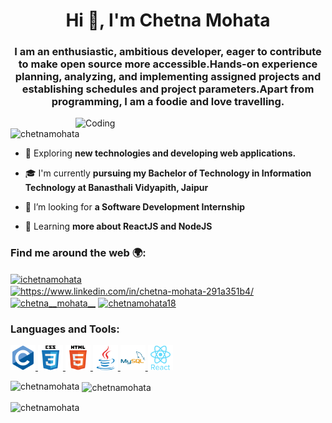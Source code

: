 <h1 align="center">Hi 👋, I'm Chetna Mohata</h1>
<h3 align="center">I am an enthusiastic, ambitious developer, eager to contribute to make open source more accessible.Hands-on experience planning, analyzing, and implementing assigned projects and establishing schedules and project parameters.Apart from programming, I am a foodie and love travelling.</h3>
<img align="right" alt="Coding" width="400" src="https://camo.githubusercontent.com/6f5e3ead776bc722fbfc3da2c8b1454a7a5f27a07b34c0ced075f90a6c25a3be/68747470733a2f2f6d69726f2e6d656469756d2e636f6d2f6d61782f313630302f302a4b32574c4d5445784c79696461374f522e676966">

<p align="left"> <img src="https://komarev.com/ghpvc/?username=chetnamohata&label=Profile%20views&color=0e75b6&style=flat" alt="chetnamohata" /> </p>

- 🤔 Exploring **new technologies and developing web applications.**

- 🎓 I'm currently **pursuing my Bachelor of Technology in Information Technology at Banasthali Vidyapith, Jaipur**

- 💼 I’m looking for **a Software Development Internship**

- 🌱 Learning **more about ReactJS and NodeJS**

<h3 align="left">Find me around the web 🌍:</h3>
<p align="left">

<a href="https://twitter.com/ichetnamohata" target="blank"><img align="center" src="https://raw.githubusercontent.com/rahuldkjain/github-profile-readme-generator/master/src/images/icons/Social/twitter.svg" alt="ichetnamohata" height="30" width="40" /></a>
<a href="https://linkedin.com/in/https://www.linkedin.com/in/chetna-mohata-291a351b4/" target="blank"><img align="center" src="https://raw.githubusercontent.com/rahuldkjain/github-profile-readme-generator/master/src/images/icons/Social/linked-in-alt.svg" alt="https://www.linkedin.com/in/chetna-mohata-291a351b4/" height="30" width="40" /></a>
<a href="https://instagram.com/chetna__mohata__" target="blank"><img align="center" src="https://raw.githubusercontent.com/rahuldkjain/github-profile-readme-generator/master/src/images/icons/Social/instagram.svg" alt="chetna__mohata__" height="30" width="40" /></a>
<a href="https://www.leetcode.com/chetnamohata18" target="blank"><img align="center" src="https://raw.githubusercontent.com/rahuldkjain/github-profile-readme-generator/master/src/images/icons/Social/leet-code.svg" alt="chetnamohata18" height="30" width="40" /></a>
</p>

<h3 align="left">Languages and Tools:</h3>
<p align="left"> <a href="https://www.cprogramming.com/" target="_blank" rel="noreferrer"> <img src="https://raw.githubusercontent.com/devicons/devicon/master/icons/c/c-original.svg" alt="c" width="40" height="40"/> </a> <a href="https://www.w3schools.com/css/" target="_blank" rel="noreferrer"> <img src="https://raw.githubusercontent.com/devicons/devicon/master/icons/css3/css3-original-wordmark.svg" alt="css3" width="40" height="40"/> </a> <a href="https://www.w3.org/html/" target="_blank" rel="noreferrer"> <img src="https://raw.githubusercontent.com/devicons/devicon/master/icons/html5/html5-original-wordmark.svg" alt="html5" width="40" height="40"/> </a> <a href="https://www.java.com" target="_blank" rel="noreferrer"> <img src="https://raw.githubusercontent.com/devicons/devicon/master/icons/java/java-original.svg" alt="java" width="40" height="40"/> </a> <a href="https://www.mysql.com/" target="_blank" rel="noreferrer"> <img src="https://raw.githubusercontent.com/devicons/devicon/master/icons/mysql/mysql-original-wordmark.svg" alt="mysql" width="40" height="40"/> </a> <a href="https://reactjs.org/" target="_blank" rel="noreferrer"> <img src="https://raw.githubusercontent.com/devicons/devicon/master/icons/react/react-original-wordmark.svg" alt="react" width="40" height="40"/> </a> </p>

<p><img align="left" src="https://github-readme-stats.vercel.app/api/top-langs?username=chetnamohata&show_icons=true&locale=en&layout=compact" alt="chetnamohata" /></p>
<p>&nbsp;<img align="center" src="https://github-readme-stats.vercel.app/api?username=chetnamohata&show_icons=true&locale=en" alt="chetnamohata" /></p>

<p><img align="center" src="https://github-readme-streak-stats.herokuapp.com/?user=chetnamohata&" alt="chetnamohata" /></p>

